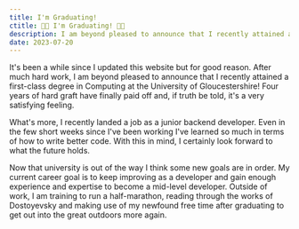 ```yaml
---
title: I'm Graduating!
ctitle: 👨‍🎓 I'm Graduating! 👨‍🎓
description: I am beyond pleased to announce that I recently attained a first-class degree in Computing at the University of Gloucestershire!
date: 2023-07-20
---
```

It's been a while since I updated this website but for good reason. After much hard work, I am beyond pleased to announce that I recently attained a first-class degree in Computing at the University of Gloucestershire! Four years of hard graft have finally paid off and, if truth be told, it's a very satisfying feeling.

What's more, I recently landed a job as a junior backend developer. Even in the few short weeks since I've been working I've learned so much in terms of how to write better code. With this in mind, I certainly look forward to what the future holds.

Now that university is out of the way I think some new goals are in order. My current career goal is to keep improving as a developer and gain enough experience and expertise to become a mid-level developer. Outside of work, I am training to run a half-marathon, reading through the works of Dostoyevsky and making use of my newfound free time after graduating to get out into the great outdoors more again.

